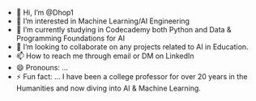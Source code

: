 - 👋 Hi, I’m @Dhop1
- 👀 I’m interested in Machine Learning/AI Engineering
- 🌱 I’m currently studying in Codecademy both Python and Data & Programming Foundations for AI
- 💞️ I’m looking to collaborate on any projects related to AI in Education. 
- 📫 How to reach me through email or DM on LinkedIn
- 😄 Pronouns: ...
- ⚡ Fun fact: ... I have been a college professor for over 20 years in the Humanities and now diving into AI & Machine Learning. 

<!---
Dhop1/Dhop1 is a ✨ special ✨ repository because its `README.md` (this file) appears on your GitHub profile.
You can click the Preview link to take a look at your changes.
--->
